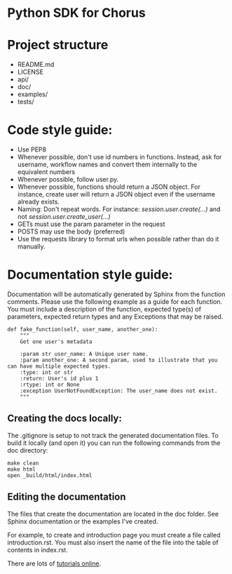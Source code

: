 Python SDK for Chorus
=====================

# Project structure

* README.md
* LICENSE
* api/
* doc/
* examples/
* tests/

# Code style guide:

* Use PEP8
* Whenever possible, don't use id numbers in functions. Instead, ask for username, workflow names and convert them internally to the equivalent numbers
* Whenever possible, follow user.py.
* Whenever possible, functions should return a JSON object. For instance, create user will return a JSON object even if the username already exists.
* Naming: Don't repeat words. For instance: *session.user.create(...)* and not *session.user.create_user(...)*
* GETs must use the param parameter in the request
* POSTS may use the body (preferred)
* Use the requests library to format urls when possible rather than do it manually.


# Documentation style guide:
Documentation will be automatically generated by Sphinx from the function comments. Please use the following example as a guide for each function. You must include a description of the function, expected type(s) of parameters, expected return types and any Exceptions that may be raised.

~~~
def fake_function(self, user_name, another_one):
    """
    Get one user's metadata

    :param str user_name: A Unique user name.
    :param another_one: A second param, used to illustrate that you can have multiple expected types.
    :type: int or str
    :return: User's id plus 1
    :rtype: int or None
    :exception UserNotFoundException: The user_name does not exist.
    """
~~~

## Creating the docs locally:

The .gitignore is setup to not track the generated documentation files. To build it locally (and open it) you can run the following commands from the doc directory:

~~~
make clean
make html
open _build/html/index.html
~~~

## Editing the documentation

The files that create the documentation are located in the doc folder. See Sphinx documentation or the examples I've created.

For example, to create and introduction page you must create a file called introduction.rst. You must also insert the name of the file into the table of contents in index.rst.

There are lots of [tutorials online](https://pythonhosted.org/an_example_pypi_project/sphinx.html#function-definitions).
